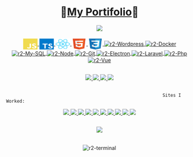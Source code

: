 # <div align="center">👾<a href="https://raphael-sanseverino.com">My Portifolio</a>👾</div>
  <div align="center">
    <a href="https://github.com/llr2ll">
    <img height="180em" src="https://github-readme-stats.vercel.app/api/top-langs/?username=llr2ll&layout=compact&langs_count=7&theme=tokyonight"/>
  </div>
  
  <div align="center" style="display: inline_block"><br>
    <img align="center" alt="r2-Js" height="30" width="40" src="https://raw.githubusercontent.com/devicons/devicon/master/icons/javascript/javascript-plain.svg">
    <img align="center" alt="r2-Ts" height="30" width="40" src="https://raw.githubusercontent.com/devicons/devicon/master/icons/typescript/typescript-plain.svg">
    <img align="center" alt="r2-React" height="30" width="40" src="https://raw.githubusercontent.com/devicons/devicon/master/icons/react/react-original.svg">
    <img align="center" alt="r2-HTML" height="30" width="40" src="https://raw.githubusercontent.com/devicons/devicon/master/icons/html5/html5-original.svg">
    <img align="center" alt="r2-CSS" height="30" width="40" src="https://raw.githubusercontent.com/devicons/devicon/master/icons/css3/css3-original.svg">
    <img align="center" alt="r2-Wordpress" height="30" width="40" src="https://cdn.jsdelivr.net/gh/devicons/devicon/icons/wordpress/wordpress-plain.svg">
    <img align="center" alt="r2-Docker" height="30" width="40" src="https://cdn.jsdelivr.net/gh/devicons/devicon/icons/docker/docker-plain.svg">
    <img align="center" alt="r2-My-SQL" height="30" width="40" src="https://cdn.jsdelivr.net/gh/devicons/devicon/icons/mysql/mysql-plain.svg">
    <img align="center" alt="r2-Node" height="30" width="40" src="https://cdn.jsdelivr.net/gh/devicons/devicon/icons/nodejs/nodejs-plain.svg">
    <img align="center" alt="r2-Git" height="30" width="40" src="https://cdn.jsdelivr.net/gh/devicons/devicon/icons/git/git-plain.svg">
    <img align="center" alt="r2-Electron" height="30" width="40" src="https://cdn.jsdelivr.net/gh/devicons/devicon/icons/electron/electron-original.svg">
    <img align="center" alt="r2-Laravel" height="30" width="40" src="https://cdn.jsdelivr.net/gh/devicons/devicon/icons/laravel/laravel-plain.svg">
    <img align="center" alt="r2-Php" height="30" width="40" src="https://cdn.jsdelivr.net/gh/devicons/devicon/icons/php/php-plain.svg">
    <img align="center" alt="r2-Vue" height="30" width="40" src="https://cdn.jsdelivr.net/gh/devicons/devicon/icons/vuejs/vuejs-original.svg">
  </div>
  
  ##

  <div align="center"> 
       <a href="https://discord.gg/bt2Pwfsm7J" target="_blank">
          <img src="https://img.shields.io/badge/Discord-7289DA?style=for-the-badge&logo=discord&logoColor=white" target="_blank">
       </a> 
       <a href = "mailto:contatoraphaelsanseverino@gmail.com">
          <img src="https://img.shields.io/badge/-Gmail-%23333?style=for-the-badge&logo=gmail&logoColor=white" target="_blank">
       </a>
       <a href="https://www.linkedin.com/in/raphael-sanseverino-a91088139" target="_blank">
          <img src="https://img.shields.io/badge/-LinkedIn-%230077B5?style=for-the-badge&logo=linkedin&logoColor=white" target="_blank">
       </a>
       <a href="https://api.whatsapp.com/send?phone=5513998046526">
         <img src="https://img.shields.io/badge/WhatsApp-25D366?style=for-the-badge&logo=whatsapp&logoColor=white">
       </a>
  </div>
  
  ##
                                                               Sites I Worked:           
  <div align="center">
       <a href="https://raphael-sanseverino.com">
          <img src="https://user-images.githubusercontent.com/76877273/181824571-af4a43b6-c240-4ac3-85d2-575b227d1f66.png" width="30%"></img>
       </a>
       <a href="https://h8oficial.com">
          <img src="https://user-images.githubusercontent.com/76877273/181824931-dd9f2629-d535-4b79-a6bd-a5d5f61f271a.png" width="30%"></img>
       </a>
       <a href="https://portal.unimes.br">
          <img src="https://user-images.githubusercontent.com/76877273/181825116-aff5aa72-1e4d-46f3-bce9-878763e2100e.png" width="30%"></img>
       </a> 
       <a href="https://mestrado-saude-meio-ambiente.unimes.br">
          <img src="https://user-images.githubusercontent.com/76877273/181827184-fefc49f1-5c33-4459-ab76-a8da06a1387c.png" width="30%"></img>
       </a> 
       <a href="https://mestrado-medicina-veterinaria-meio-ambiente-litoraneo.unimes.br">
          <img src="https://user-images.githubusercontent.com/76877273/181829403-fc93e9f2-6cc2-4a54-b981-23691ccbaf87.png" width="30%"></img>
       </a> 
       <a href="https://mestrado-praticas-docentes-no-ensino-fundamental.unimes.br">
          <img src="https://user-images.githubusercontent.com/76877273/181829509-ebe0c979-22c2-40e4-acd3-ff0ce7ba2e0e.png" width="30%"></img>
       </a>
       <a href="https://bucolic-druid-160214.netlify.app">
          <img src="https://user-images.githubusercontent.com/76877273/181830871-f145ae96-116c-4c38-982d-a05cfd2d5425.png" width="30%"></img>
       </a>
       <a href="https://marvelous-arithmetic-5bde16.netlify.app">
          <img src="https://user-images.githubusercontent.com/76877273/181831104-20b732f1-b3e9-4530-9e65-0ee6766477be.png" width="30%"></img>
       </a> 
       <a href="https://dancing-pastelito-304816.netlify.app">
          <img src="https://user-images.githubusercontent.com/76877273/181831239-976d9e38-8e88-4d1e-a5e2-1a7ae3a78e61.png" width="30%"></img>
       </a> 
       <a href="https://filmes-api-front-end.vercel.app">
          <img src="https://user-images.githubusercontent.com/76877273/181831405-a434fd8b-ff96-45b7-aef5-a7125ba6b6dd.png" width="30%"></img>
       </a> 
  </div>

 ##



 <div align="center">
  <img src="https://github.com/llr2ll/llr2ll/blob/output/github-contribution-grid-snake.svg"></img>
 </div>
 
 ##
 
  <div align="center">
  <img width="1000em" align="" alt="r2-terminal" src="https://cdn.discordapp.com/attachments/884450439595171873/884455334486351932/terminal.gif">
  <div align="center">
